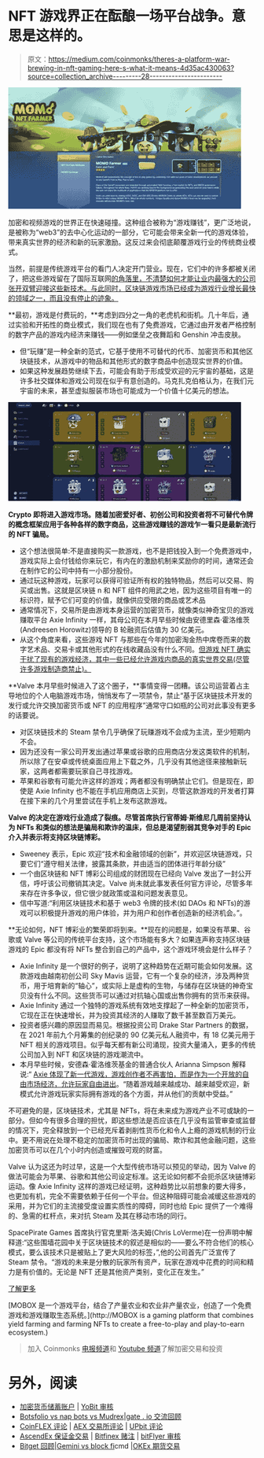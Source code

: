 # NFT 游戏界正在酝酿一场平台战争。意思是这样的。

> 原文：<https://medium.com/coinmonks/theres-a-platform-war-brewing-in-nft-gaming-here-s-what-it-means-4d35ac430063?source=collection_archive---------28----------------------->

![](img/e7817dbcd54c5938e1e23d62b26e097d.png)

加密和视频游戏的世界正在快速碰撞。这种组合被称为“游戏赚钱”，更广泛地说，是被称为“web3”的去中心化运动的一部分，它可能会带来全新一代的游戏体验，带来真实世界的经济和新的玩家激励。这反过来会彻底颠覆游戏行业的传统商业模式。

当然，前提是传统游戏平台的看门人决定开门营业。现在，它们中的许多都被关闭了，把这些游戏留在了国际互联网[的角落里，不清楚如何才能让业内最强大的公司张开双臂迎接这些新技术。与此同时，区块链游戏市场已经成为游戏行业增长最快的领域之一，而且没有停止的迹象。](https://www.mobox.io/home/#/cmcairdrop?source=13804556)

**最初，游戏是付费玩的，**考虑到四分之一角的老虎机和街机。几十年后，通过实验和开拓性的商业模式，我们现在也有了免费游戏，它通过由开发者严格控制的数字产品的游戏内经济来赚钱——例如堡垒之夜舞蹈和 Genshin 冲击皮肤。

*   但“玩赚”是一种全新的范式，它基于使用不可替代的代币、加密货币和其他区块链技术，从游戏中的物品和其他形式的数字商品中创造现实世界的价值。
*   如果这种发展趋势继续下去，可能会有助于形成受欢迎的元宇宙的基础，这是许多社交媒体和游戏公司现在似乎有意创造的。马克扎克伯格认为，在我们元宇宙的未来，甚至虚拟服装市场也可能成为一个价值十亿美元的想法。

![](img/c3df12863a3b237edddb9bb9a2ed7390.png)

**Crypto 即将进入游戏市场。随着加密爱好者、初创公司和投资者将不可替代令牌的概念框架应用于各种各样的数字商品，这些游戏赚钱的游戏乍一看只是最新流行的 NFT 骗局。**

*   这个想法很简单:不是直接购买一款游戏，也不是把钱投入到一个免费游戏中，游戏实际上会付钱给你来玩它，有内在的激励机制来奖励你的时间，通常还会在制作它的公司中持有一小部分股份。
*   通过玩这种游戏，玩家可以获得可验证所有权的独特物品，然后可以交易、购买或出售。这就是区块链 n 和 NFT 组件的用武之地，因为这些项目有唯一的标识符，赋予它们可变的价值，就像供应受限的商品或艺术品
*   通常情况下，交易所是由游戏本身运营的加密货币，就像类似神奇宝贝的游戏赚取平台 Axie Infinity 一样，其母公司在本月早些时候由安德里森·霍洛维茨(Andreesen Horowitz)领导的 B 轮融资后估值为 30 亿美元。
*   从这个角度来看，这些游戏 NFT 与那些在今年的加密淘金热中席卷而来的数字艺术品、交易卡或其他形式的在线收藏品没有什么不同。[但游戏 NFT 确实干扰了现有的游戏经济，其中一些已经允许游戏内商品的真实世界交易(尽管许多游戏制造商禁止)。](https://www.mobox.io/home/#/cmcairdrop?source=13804556)

**Valve 本月早些时候进入了这个圈子，**事情变得一团糟。该公司运营着占主导地位的个人电脑游戏市场，悄悄发布了一项禁令，禁止“基于区块链技术开发的发行或允许交换加密货币或 NFT 的应用程序”通常守口如瓶的公司对此事没有更多的话要说。

*   对区块链技术的 Steam 禁令几乎确保了玩赚游戏不会成为主流，至少短期内不会。
*   因为还没有一家公司开发出通过苹果或谷歌的应用商店分发这类软件的机制，所以除了在安卓或传统桌面应用上下载之外，几乎没有其他途径来接触新玩家，这两者都需要玩家自己寻找游戏。
*   苹果和谷歌有可能允许这样的游戏；两者都没有明确禁止它们。但是现在，即使是 Axie Infinity 也不能在手机应用商店上买到，尽管这款游戏的开发者打算在接下来的几个月里尝试在手机上发布这款游戏。

**Valve 的决定在游戏行业造成了裂痕。尽管首席执行官蒂姆·斯维尼几周前坚持认为 NFTs 和类似的想法是骗局和欺诈的温床，但总是渴望削弱其竞争对手的 Epic 介入并表示将支持区块链博彩。**

*   Sweeney 表示，Epic 欢迎“技术和金融领域的创新”，并欢迎区块链游戏，只要它们“遵守相关法律，披露其条款，并由适当的团体进行年龄分级”
*   一个由区块链和 NFT 博彩公司组成的财团现在已经向 Valve 发出了一封公开信，呼吁该公司撤销其决定。Valve 尚未就此事发表任何官方评论，尽管多年来存在许多争议，但它很少就政策或温和问题发表意见。
*   信中写道:“利用区块链技术和基于 web3 令牌的技术(如 DAOs 和 NFTs)的游戏可以积极提升游戏的用户体验，并为用户和创作者创造新的经济机会。”。

**无论如何，NFT 博彩业的繁荣即将到来。**现在的问题是，如果没有苹果、谷歌或 Valve 等公司的传统平台支持，这个市场能有多大？如果连声称支持区块链游戏的 Epic 都没有将 NFTs 整合到自己的产品中，这个游戏环境会是什么样子？

*   Axie Infinity 是一个很好的例子，说明了这种趋势在近期可能会如何发展。这款游戏由越南初创公司 Sky Mavis 运营，它有一个复杂的经济，涉及两种货币，用于培育新的“轴心”，或实际上是虚构的生物，与储存在区块链的神奇宝贝没有什么不同。这些货币可以通过对抗轴心国或出售你拥有的货币来获得。
*   Axie Infinity 通过一个独特的游戏系统有效地支撑起了一种全新的加密货币，它现在正在快速增长，并为投资其经济的人赚取了数千甚至数百万美元。
*   投资者感兴趣的原因显而易见。根据投资公司 Drake Star Partners 的数据，在 2021 年前九个月筹集的创纪录的 90 亿美元私人融资中，有 18 亿美元用于 NFT 相关的游戏项目。似乎每天都有新公司涌现，投资大量涌入，更多的传统公司加入到 NFT 和区块链的游戏潮流中。
*   本月早些时候，安德森·霍洛维茨基金的普通合伙人 Arianna Simpson 解释说:“ [Axie 体现了新一代游戏，游戏创作者不再害怕，而是作为一个开放的自由市场经济，允许玩家自由进出](https://www.mobox.io/home/#/cmcairdrop?source=13804556)。“随着游戏越来越成功、越来越受欢迎，新模式允许游戏玩家实际拥有游戏的各个方面，并从他们的贡献中受益。”

不可避免的是，区块链技术，尤其是 NFTs，将在未来成为游戏产业不可或缺的一部分。但如今有很多合理的担忧，即这些想法是否应该在几乎没有监管审查或监督的情况下，完全释放到一个已经充斥着剥削性货币化和令人上瘾的游戏机制的行业中。更不用说在处理不稳定的加密货币时出现的骗局、欺诈和其他金融问题，这些加密货币可以在几个小时内创造或摧毁可观的财富。

Valve 认为这还为时过早，这是一个大型传统市场可以预见的举动，因为 Valve 的做法可能会为苹果、谷歌和其他公司设定标准。这无论如何都不会扼杀区块链博彩运动。像 Axie Infinity 这样的游戏已经证明，这种趋势比以前想象的要大得多，也更加有机，完全不需要依赖于任何一个平台。但这种阻碍可能会减缓这些游戏的采用，并为它们的主流接受度设置实质性的障碍，同时也给 Epic 提供了一个难得的、急需的杠杆点，来对抗 Steam 及其在移动市场的同行。

SpacePirate Games 首席执行官克里斯·洛夫姆(Chris LoVerme)在一份声明中解释道:“这些围墙花园中关于区块链技术的叙述是相似的——要么不符合他们的核心模式，要么该技术只是被贴上了更大风险的标签，”,他的公司首先广泛宣传了 Steam 禁令。“游戏的未来是分散的玩家所有资产，玩家在游戏中花费的时间和精力是有价值的。无论是 NFT 还是其他资产类别，变化正在发生。”

[了解更多](https://www.mobox.io/home/#/cmcairdrop?source=13804556)

[MOBOX 是一个游戏平台，结合了产量农业和农业非产量农业，创造了一个免费游戏和游戏赚取生态系统。](http://MOBOX is a gaming platform that combines yield farming and farming NFTs to create a free-to-play and play-to-earn ecosystem.)

> 加入 Coinmonks [电报频道](https://t.me/coincodecap)和 [Youtube 频道](https://www.youtube.com/c/coinmonks/videos)了解加密交易和投资

# 另外，阅读

*   [加密货币储蓄账户](/coinmonks/cryptocurrency-savings-accounts-be3bc0feffbf) | [YoBit 审核](/coinmonks/yobit-review-175464162c62)
*   [Botsfolio vs nap bots vs Mudrex](/coinmonks/botsfolio-vs-napbots-vs-mudrex-c81344970c02)|[gate . io 交流回顾](/coinmonks/gate-io-exchange-review-61bf87b7078f)
*   [CoinFLEX 评论](https://coincodecap.com/coinflex-review) | [AEX 交易所评论](https://coincodecap.com/aex-exchange-review) | [UPbit 评论](https://coincodecap.com/upbit-review)
*   [AscendEx 保证金交易](https://coincodecap.com/ascendex-margin-trading) | [Bitfinex 赌注](https://coincodecap.com/bitfinex-staking) | [bitFlyer 审核](https://coincodecap.com/bitflyer-review)
*   [Bitget 回顾](https://coincodecap.com/bitget-review)|[Gemini vs block fi](https://coincodecap.com/gemini-vs-blockfi)cmd |[OKEx 期货交易](https://coincodecap.com/okex-futures-trading)